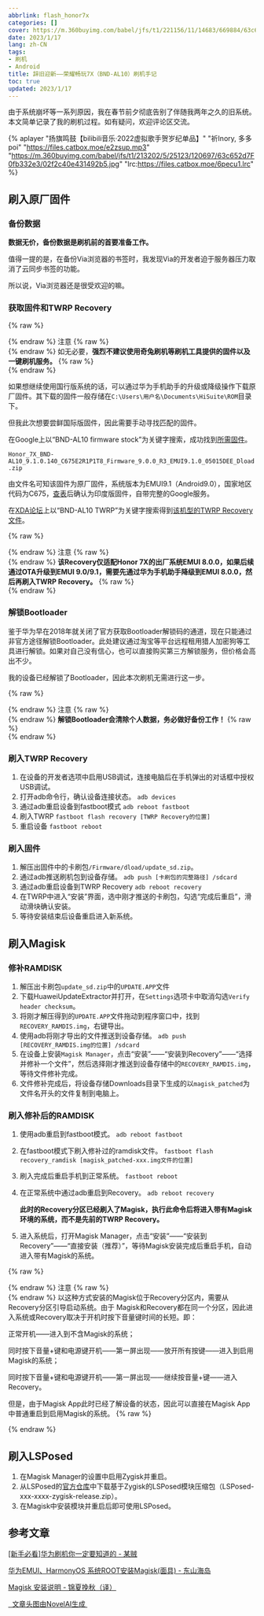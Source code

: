 ```yaml
---
abbrlink: flash_honor7x
categories: []
cover: https://m.360buyimg.com/babel/jfs/t1/221156/11/14683/669884/63c69b14Fb5763414/3d20dbd73169c90d.jpg
date: 2023/1/17
lang: zh-CN
tags:
- 刷机
- Android
title: 辞旧迎新——荣耀畅玩7X（BND-AL10）刷机手记
toc: true
updated: 2023/1/17
---
```

由于系统崩坏等一系列原因，我在春节前夕彻底告别了伴随我两年之久的旧系统。本文简单记录了我的刷机过程。如有疑问，欢迎评论区交流。

<!--more-->

{% aplayer "扬旗鸣鼓【bilibili音乐·2022虚拟歌手贺岁纪单品】" "祈Inory, 多多poi" "https://files.catbox.moe/e2zsup.mp3" "https://m.360buyimg.com/babel/jfs/t1/213202/5/25123/120697/63c652d7F0fb332e3/02f2c40e431492b5.jpg" "lrc:https://files.catbox.moe/6pecu1.lrc" %}

## 刷入原厂固件

### 备份数据

**数据无价，备份数据是刷机前的首要准备工作。**

值得一提的是，在备份Via浏览器的书签时，我发现Via的开发者迫于服务器压力取消了云同步书签的功能。

所以说，Via浏览器还是很受欢迎的嘛。

### 获取固件和TWRP Recovery

{% raw %}<article class="message is-warning"><div class="message-header">{% endraw %}
注意
{% raw %}</div><div class="message-body">{% endraw %}
如无必要，**强烈不建议使用奇兔刷机等刷机工具提供的固件以及一键刷机服务。**
{% raw %}</div></article>{% endraw %}

如果想继续使用国行版系统的话，可以通过华为手机助手的升级或降级操作下载原厂固件。其下载的固件一般存储在`C:\Users\用户名\Documents\HiSuite\ROM`目录下。

但我此次想要尝鲜国际版固件，因此需要手动寻找匹配的固件。

在Google上以“BND-AL10 firmware stock”为关键字搜索，成功找到[所需固件](https://firmwarefile.com/honor-7x-bnd-al10)。

`Honor_7X_BND-AL10_9.1.0.140_C675E2R1P1T8_Firmware_9.0.0_R3_EMUI9.1.0_05015DEE_Dload.zip`

由文件名可知该固件为原厂固件，系统版本为EMUI9.1（Android9.0），国家地区代码为C675，[查表](https://onfix.cn/course/3836)后确认为印度版固件，自带完整的Google服务。

在[XDA论坛](https://forum.xda-developers.com/)上以“BND-AL10 TWRP”为关键字搜索得到[该机型的TWRP Recovery文件](https://forum.xda-developers.com/t/compilation-firmware-flash-emui-8-0-0-honor-7x-all-models.3833875/)。

{% raw %}<article class="message is-warning"><div class="message-header">{% endraw %}
注意
{% raw %}</div><div class="message-body">{% endraw %}
**该Recovery仅适配Honor 7X的出厂系统EMUI 8.0.0，如果后续通过OTA升级到EMUI 9.0/9.1，需要先通过华为手机助手降级到EMUI 8.0.0，然后再刷入TWRP Recovery。**
{% raw %}</div></article>{% endraw %}

### 解锁Bootloader

鉴于华为早在2018年就关闭了官方获取Bootloader解锁码的通道，现在只能通过非官方途径解锁Bootloader。此处建议通过淘宝等平台远程租用猎人加密狗等工具进行解锁。如果对自己没有信心，也可以直接购买第三方解锁服务，但价格会高出不少。

我的设备已经解锁了Bootloader，因此本次刷机无需进行这一步。

{% raw %}<article class="message is-warning"><div class="message-header">{% endraw %}
注意
{% raw %}</div><div class="message-body">{% endraw %}
**解锁Bootloader会清除个人数据，务必做好备份工作！**
{% raw %}</div></article>{% endraw %}

### 刷入TWRP Recovery

1. 在设备的开发者选项中启用USB调试，连接电脑后在手机弹出的对话框中授权USB调试。
2. 打开adb命令行，确认设备连接状态。
   `adb devices`
3. 通过adb重启设备到fastboot模式
   `adb reboot fastboot`
4. 刷入TWRP
   `fastboot flash recovery [TWRP Recovery的位置]`
5. 重启设备
   `fastboot reboot`

### 刷入固件

1. 解压出固件中的卡刷包`/Firmware/dload/update_sd.zip`。
2. 通过adb推送刷机包到设备存储。
   `adb push [卡刷包的完整路径] /sdcard`
3. 通过adb重启设备到TWRP Recovery
   `adb reboot recovery`
4. 在TWRP中进入“安装”界面，选中刚才推送的卡刷包，勾选“完成后重启”，滑动滑块确认安装。
5. 等待安装结束后设备重启进入新系统。

## 刷入Magisk

### 修补RAMDISK

1. 解压出卡刷包`update_sd.zip`中的`UPDATE.APP`文件
2. 下载HuaweiUpdateExtractor并打开，在`Settings`选项卡中取消勾选`Verify header checksum`。
3. 将刚才解压得到的`UPDATE.APP`文件拖动到程序窗口中，找到`RECOVERY_RAMDIS.img`，右键导出。
4. 使用adb将刚才导出的文件推送到设备存储。
   `adb push [RECOVERY_RAMDIS.img的位置] /sdcard`
5. 在设备上安装`Magisk Manager`，点击“安装”——“安装到Recovery”——“选择并修补一个文件”，然后选择刚才推送到设备存储中的`RECOVERY_RAMDIS.img`，等待文件修补完成。
6. 文件修补完成后，将设备存储Downloads目录下生成的以`magisk_patched`为文件名开头的文件复制到电脑上。

### 刷入修补后的RAMDISK

1. 使用adb重启到fastboot模式。
   `adb reboot fastboot`
2. 在fastboot模式下刷入修补过的ramdisk文件。
   `fastboot flash recovery_ramdisk [magisk_patched-xxx.img文件的位置]`
3. 刷入完成后重启手机到正常系统。
   `fastboot reboot`
4. 在正常系统中通过adb重启到Recovery。
   `adb reboot recovery`

   **此时的Recovery分区已经刷入了Magisk，执行此命令后将进入带有Magisk环境的系统，而不是先前的TWRP Recovery。**
5. 进入系统后，打开Magisk Manager，点击“安装”——“安装到Recovery”——“直接安装（推荐）”，等待Magisk安装完成后重启手机，自动进入带有Magisk的系统。

{% raw %}<article class="message is-warning"><div class="message-header">{% endraw %}
注意
{% raw %}</div><div class="message-body">{% endraw %}
以这种方式安装的Magisk位于Recovery分区内，需要从Recovery分区引导启动系统。由于 Magisk和Recovery都在同一个分区，因此进入系统或Recovery取决于开机时按下音量键时间的长短。即：

正常开机——进入到不含Magisk的系统；

同时按下音量+键和电源键开机——第一屏出现——放开所有按键——进入到启用Magisk的系统；

同时按下音量+键和电源键开机——第一屏出现——继续按音量+键——进入 Recovery。

但是，由于Magisk App此时已经了解设备的状态，因此可以直接在Magisk App中普通重启到启用Magisk的系统。
{% raw %}</div></article>{% endraw %}

## 刷入LSPosed

1. 在Magisk Manager的设置中启用Zygisk并重启。
2. 从LSPosed的[官方仓库](https://github.com/LSPosed/LSPosed/releases)中下载基于Zygisk的LSPosed模块压缩包（LSPosed-xxx-xxxx-zygisk-release.zip）。
3. 在Magisk中安装模块并重启后即可使用LSPosed。

## 参考文章

[[新手必看]华为刷机你一定要知道的 - 某贼](https://zhuanlan.zhihu.com/p/416456337)

[华为EMUI、HarmonyOS 系统ROOT安装Magisk(面具) - 东山海岛](https://www.bilibili.com/read/cv16261842)

[Magisk 安装说明 - 锦夏挽秋（译）](https://blog.csdn.net/qq1337715208/article/details/115922514)

<a class="tag is-dark is-medium" href="https://novelai.net/" target="_blank">
<span class="icon"><i class="fas fa-camera"></i></span>&nbsp;&nbsp;文章头图由NovelAI生成 </a>
